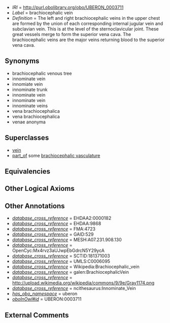  * *IRI* = http://purl.obolibrary.org/obo/UBERON_0003711
 * *Label* = brachiocephalic vein
 * *Definition* = The left and right brachiocephalic veins in the upper chest are formed by the union of each corresponding internal jugular vein and subclavian vein. This is at the level of the sternoclavicular joint. These great vessels merge to form the superior vena cava. The brachiocephalic veins are the major veins returning blood to the superior vena cava.

## Synonyms

 * brachiocephalic venous tree
 * innominate vein
 * innomiate vein
 * innominate trunk
 * innominate vein
 * innominate vein
 * innominate veins
 * vena brachiocephalica
 * vena brachiocephalica
 * venae anonyma

## Superclasses

 * [vein](../../UBERON/38/UBERON_0001638.md)
 * [part_of](../../BFO/50/BFO_0000050.md) some [brachiocephalic vasculature](../../UBERON/04/UBERON_0007204.md)

## Equivalencies


## Other Logical Axioms


## Other Annotations

 * *[database_cross_reference](../../ef/oboInOwl#hasDbXref.md)* = EHDAA2:0000182
 * *[database_cross_reference](../../ef/oboInOwl#hasDbXref.md)* = EHDAA:9868
 * *[database_cross_reference](../../ef/oboInOwl#hasDbXref.md)* = FMA:4723
 * *[database_cross_reference](../../ef/oboInOwl#hasDbXref.md)* = GAID:529
 * *[database_cross_reference](../../ef/oboInOwl#hasDbXref.md)* = MESH:A07.231.908.130
 * *[database_cross_reference](../../ef/oboInOwl#hasDbXref.md)* = OpenCyc:Mx4rvz3aUJwpEbGdrcN5Y29ycA
 * *[database_cross_reference](../../ef/oboInOwl#hasDbXref.md)* = SCTID:181371003
 * *[database_cross_reference](../../ef/oboInOwl#hasDbXref.md)* = UMLS:C0006095
 * *[database_cross_reference](../../ef/oboInOwl#hasDbXref.md)* = Wikipedia:Brachiocephalic_vein
 * *[database_cross_reference](../../ef/oboInOwl#hasDbXref.md)* = galen:BrachiocephalicVein
 * *[database_cross_reference](../../ef/oboInOwl#hasDbXref.md)* = http://upload.wikimedia.org/wikipedia/commons/9/9e/Gray1174.png
 * *[database_cross_reference](../../ef/oboInOwl#hasDbXref.md)* = ncithesaurus:Innominate_Vein
 * *[has_obo_namespace](../../ce/oboInOwl#hasOBONamespace.md)* = uberon
 * *[oboInOwl#id](../../id/oboInOwl#id.md)* = UBERON:0003711

## External Comments

